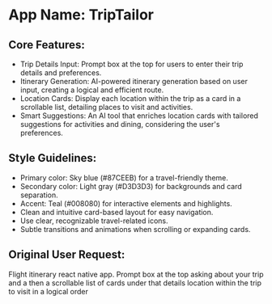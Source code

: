 # **App Name**: TripTailor

## Core Features:

- Trip Details Input: Prompt box at the top for users to enter their trip details and preferences.
- Itinerary Generation: AI-powered itinerary generation based on user input, creating a logical and efficient route.
- Location Cards: Display each location within the trip as a card in a scrollable list, detailing places to visit and activities.
- Smart Suggestions: An AI tool that enriches location cards with tailored suggestions for activities and dining, considering the user's preferences.

## Style Guidelines:

- Primary color: Sky blue (#87CEEB) for a travel-friendly theme.
- Secondary color: Light gray (#D3D3D3) for backgrounds and card separation.
- Accent: Teal (#008080) for interactive elements and highlights.
- Clean and intuitive card-based layout for easy navigation.
- Use clear, recognizable travel-related icons.
- Subtle transitions and animations when scrolling or expanding cards.

## Original User Request:
Flight itinerary react native app. Prompt box at the top asking about your trip and a then a scrollable list of cards under that details location within the trip to visit in a logical order
  